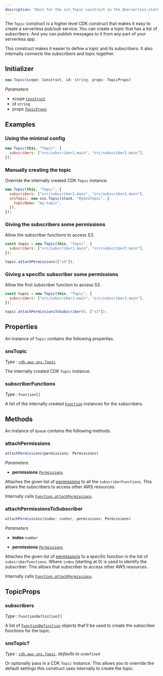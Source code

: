 ```yaml
---
description: "Docs for the sst.Topic construct in the @serverless-stack/resources package. This construct creates an SNS Topic."
---
```


The `Topic` construct is a higher level CDK construct that makes it easy to create a serverless pub/sub service. You can create a topic that has a list of subscribers. And you can publish messages to it from any part of your serverless app.

This construct makes it easier to define a topic and its subscribers. It also internally connects the subscribers and topic together.

## Initializer

```ts
new Topic(scope: Construct, id: string, props: TopicProps)
```

_Parameters_

- scope [`Construct`](https://docs.aws.amazon.com/cdk/api/latest/docs/constructs.Construct.html)
- id `string`
- props [`TopicProps`](#topicprops)

## Examples

### Using the minimal config

```js
new Topic(this, "Topic", {
  subscribers: ["src/subscriber1.main", "src/subscriber2.main"],
});
```

### Manually creating the topic

Override the internally created CDK `Topic` instance.

```js
new Topic(this, "Topic", {
  subscribers: ["src/subscriber1.main", "src/subscriber2.main"],
  snsTopic: new sns.Topic(stack, "MySnsTopic", {
    topicName: "my-topic",
  }),
});
```

### Giving the subscribers some permissions

Allow the subscriber functions to access S3.

```js {5}
const topic = new Topic(this, "Topic", {
  subscribers: ["src/subscriber1.main", "src/subscriber2.main"],
});

topic.attachPermissions(["s3"]);
```

### Giving a specific subscriber some permissions

Allow the first subscriber function to access S3.

```js {5}
const topic = new Topic(this, "Topic", {
  subscribers: ["src/subscriber1.main", "src/subscriber2.main"],
});

topic.attachPermissionsToSubscriber(0, ["s3"]);
```

## Properties

An instance of `Topic` contains the following properties.

### snsTopic

_Type_ : [`cdk.aws-sns.Topic`](https://docs.aws.amazon.com/cdk/api/latest/docs/@aws-cdk_aws-sns.Topic.html)

The internally created CDK `Topic` instance.

### subscriberFunctions

_Type_ : `Function[]`

A list of the internally created [`Function`](Function.md) instances for the subscribers.

## Methods

An instance of `Queue` contains the following methods.

### attachPermissions

```ts
attachPermissions(permissions: Permissions)
```

_Parameters_

- **permissions** [`Permissions`](../util/Permissions.md#permissions)

Attaches the given list of [permissions](../util/Permissions.md#permissions) to all the `subscriberFunctions`. This allows the subscribers to access other AWS resources.

Internally calls [`Function.attachPermissions`](Function.md#attachpermissions).

### attachPermissionsToSubscriber

```ts
attachPermissions(index: number, permissions: Permissions)
```

_Parameters_

- **index** `number`

- **permissions** [`Permissions`](../util/Permissions.md#permissions)

Attaches the given list of [permissions](../util/Permissions.md#permissions) to a specific function in the list of `subscriberFunctions`. Where `index` (starting at 0) is used to identify the subscriber. This allows that subscriber to access other AWS resources.

Internally calls [`Function.attachPermissions`](Function.md#attachpermissions).

## TopicProps

### subscribers

_Type_ : `FunctionDefinition[]`

A list of [`FunctionDefinition`](Function.md#functiondefinition) objects that'll be used to create the subscriber functions for the topic.

### snsTopic?

_Type_ : [`cdk.aws-sns.Topic`](https://docs.aws.amazon.com/cdk/api/latest/docs/@aws-cdk_aws-sns.Topic.html), _defaults to_ `undefined`

Or optionally pass in a CDK `Topic` instance. This allows you to override the default settings this construct uses internally to create the topic.
